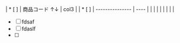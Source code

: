 | * [ ]  | 商品コード ↑↓ | col3 |
| * [ ] | --------------- | ---- |
| | | |
| | | |

* [ ]  fdsaf
* [ ]  fdaslf
* [ ]
